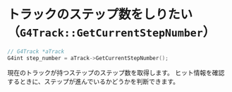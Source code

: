 # トラックのステップ数をしりたい（``G4Track::GetCurrentStepNumber``）

```cpp
// G4Track *aTrack
G4int step_number = aTrack->GetCurrentStepNumber();
```

現在のトラックが持つステップのステップ数を取得します。
ヒット情報を確認するときに、ステップが進んでいるかどうかを判断できます。
